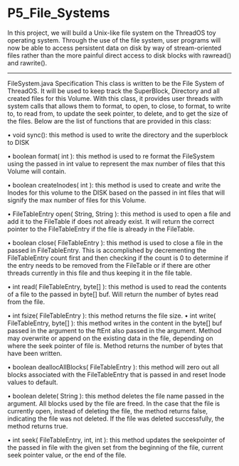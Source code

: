 # P5_File_Systems

In this project, we will build a Unix-like file system on the ThreadOS toy operating system. Through the use of the file system, user programs will now be able to access persistent data on disk by way of stream-oriented files rather than the more painful direct access to disk blocks with rawread() and rawrite().

**************************************************************************************************************************************
FileSystem.java Specification
This class is written to be the File System of ThreadOS. It will be used to keep track the SuperBlock, Directory and all created files for this Volume. With this class, it provides user threads with system calls that allows them to format, to open, to close, to format, to write to, to read from, to update the seek pointer, to delete, and to get the size of the files. Below are the list of functions that are provided in this class:

•	void sync(): this method is used to write the directory and the superblock to DISK

•	boolean format( int ): this method is used to re format the FileSystem using the passed in int value to represent the max number of files that this Volume will contain.

•	boolean createInodes( int ): this method is used to create and write the Inodes for this volume to the DISK based on the passed in int files that will signify the max number of files for this Volume.

•	FileTableEntry open( String, String ): this method is used to open a file and add it to the FileTable if does not already exist. It will return the correct pointer to the FileTableEntry if the file is already in the FileTable.

•	boolean close( FileTableEntry ): this method is used to close a file in the passed in FileTableEntry. This is accomplished by decrementing the FileTableEntry count first and then checking if the count is 0 to determine if the entry needs to be removed from the FileTable or if there are other threads currently in this file and thus keeping it in the file table.

•	int read( FileTableEntry, byte[] ): this method is used to read the contents of a file to the passed in byte[] buf. Will return the number of bytes read from the file.

•	int fsize( FileTableEntry ): this method returns the file 
size. 
•	int write( FileTableEntry, byte[] ): this method writes in the content in the byte[] buf passed in the argument to the ftEnt also passed in the argument. Method may overwrite or append on the existing data in the file, depending on where the seek pointer of file is. Method returns the number of bytes that have been written.

•	boolean deallocAllBlocks( FileTableEntry ): this method will zero out all blocks associated with the FileTableEntry that is passed in and reset Inode values to default.

•	boolean delete( String ): this method deletes the file name passed in the argument. All blocks used by the file are freed. In the case that the file is currently open, instead of deleting the file, the method returns false, indicating the file was not deleted. If the file was deleted successfully, the method returns true.

•	int seek( FileTableEntry, int, int ): this method updates the seekpointer of the passed in file with the given set from the beginning of the file, current seek pointer value, or the end of the file.
